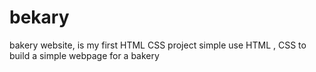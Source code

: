 # bekary
bakery website, is my first HTML CSS project   simple use HTML , CSS to build a simple webpage for a bakery 
